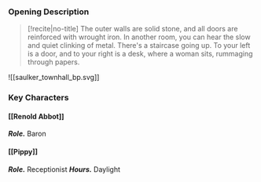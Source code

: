 ### Opening Description
>[!recite|no-title]
>The outer walls are solid stone, and all doors are reinforced with wrought iron. In another room, you can hear the slow and quiet clinking of metal. There's a staircase going up. To your left is a door, and to your right is a desk, where a woman sits, rummaging through papers.   

![[saulker_townhall_bp.svg]]

### Key Characters
#### [[Renold Abbot]]
***Role.*** Baron

#### [[Pippy]] 
***Role.*** Receptionist
***Hours.*** Daylight